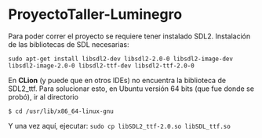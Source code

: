 # ProyectoTaller-Luminegro

Para poder correr el proyecto se requiere tener instalado SDL2. 
Instalación de las bibliotecas de SDL necesarias:

`sudo apt-get install libsdl2-dev libsdl2-2.0-0 libsdl2-image-dev libsdl2-image-2.0-0 libsdl2-ttf-dev libsdl2-ttf-2.0-0`

En **CLion** (y puede que en otros IDEs) no encuentra la biblioteca de SDL2_ttf. Para solucionar esto, en Ubuntu versión 64 bits (que fue donde se probó), ir al directorio

`$ cd /usr/lib/x86_64-linux-gnu`

Y una vez aquí, ejecutar:
`sudo cp libSDL2_ttf-2.0.so libSDL_ttf.so`
